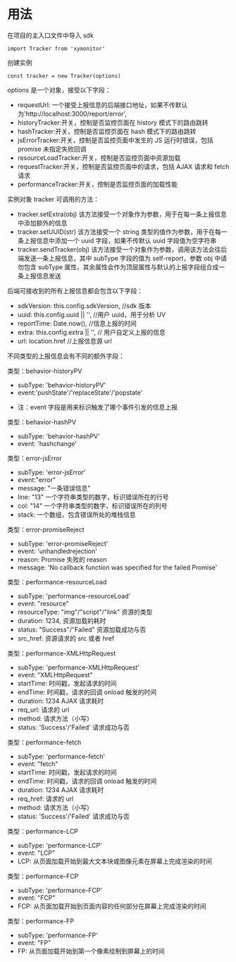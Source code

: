 # 用法

在项目的主入口文件中导入 sdk

`import Tracker from 'xymonitor'`

创建实例

`const tracker = new Tracker(options)`

options 是一个对象，接受以下字段：

- requestUrl<string>: 一个接受上报信息的后端接口地址，如果不传默认为'http://localhost:3000/report/error',
- historyTracker<boolean>:开关，控制是否监控页面在 history 模式下的路由跳转
- hashTracker<boolean>:开关，控制是否监控页面在 hash 模式下的路由跳转
- jsErrorTracker<boolean>:开关，控制是否监控页面中发生的 JS 运行时错误，包括 promise 未指定失败回调
- resourceLoadTracker<boolean>:开关，控制是否监控页面中资源加载
- requestTracker<boolean>:开关，控制是否监控页面中的请求，包括 AJAX 请求和 fetch 请求
- performanceTracker<boolean>:开关，控制是否监控页面的加载性能

实例对象 tracker 可调用的方法：

- tracker.setExtra(obj)
  该方法接受一个对象作为参数，用于在每一条上报信息中添加额外的信息
- tracker.setUUID(str)
  该方法接受一个 string 类型的值作为参数，用于在每一条上报信息中添加一个 uuid 字段，如果不传默认 uuid 字段值为空字符串
- tracker.sendTracker(obj)
  该方法接受一个对象作为参数，调用该方法会往后端发送一条上报信息，其中 subType 字段的值为 self-report，参数 obj 中请勿包含 subType 属性，其余属性会作为顶层属性与默认的上报字段组合成一条上报信息发送

后端可接收到的所有上报信息都会包含以下字段：

- sdkVersion: this.config.sdkVersion, //sdk 版本
- uuid: this.config.uuid || '', //用户 uuid，用于分析 UV
- reportTime: Date.now(), //信息上报的时间
- extra: this.config.extra || '', // 用户自定义上报的信息
- url: location.href //上报信息源 url

不同类型的上报信息会有不同的额外字段：

类型：behavior-historyPV

- subType: 'behavior-historyPV'
- event:'pushState'/'replaceState'/'popstate'

* 注：event 字段是用来标识触发了哪个事件引发的信息上报

类型：behavior-hashPV

- subType: 'behavior-hashPV'
- event: 'hashchange'

类型：error-jsError

- subType: 'error-jsError'
- event:"error"
- message: "一条错误信息"
- line: "13" 一个字符串类型的数字，标识错误所在的行号
- col: "14" 一个字符串类型的数字，标识错误所在的列号
- stack: 一个数组，包含错误所处的堆栈信息

类型：error-promiseReject

- subType: 'error-promiseReject'
- event: 'unhandledrejection'
- reason: Promise 失败的 reason
- message: 'No callback function was specified for the failed Promise'

类型：performance-resourceLoad

- subType: 'performance-resourceLoad'
- event: "resource"
- resourceType: "img"/"script"/"link" 资源的类型
- duration: 1234, 资源加载的耗时
- status: "Success"/"Failed" 资源加载成功与否
- src_href: 资源请求的 src 或者 href

类型：performance-XMLHttpRequest

- subType: 'performance-XMLHttpRequest'
- event: "XMLHttpRequest"
- startTime: 时间戳，发起请求的时间
- endTime: 时间戳，请求的回调 onload 触发的时间
- duration: 1234 AJAX 请求耗时
- req_url: 请求的 url
- method: 请求方法（小写）
- status: 'Success'/'Failed' 请求成功与否

类型：performance-fetch

- subType: 'performance-fetch'
- event: "fetch"
- startTime: 时间戳，发起请求的时间
- endTime: 时间戳，请求的回调 onload 触发的时间
- duration: 1234 AJAX 请求耗时
- req_href: 请求的 url
- method: 请求方法（小写）
- status: 'Success'/'Failed' 请求成功与否

类型：performance-LCP

- subType: 'performance-LCP'
- event: "LCP"
- LCP: 从页面加载开始到最大文本块或图像元素在屏幕上完成渲染的时间

类型：performance-FCP

- subType: 'performance-FCP'
- event: "FCP"
- FCP: 从页面加载开始到页面内容的任何部分在屏幕上完成渲染的时间

类型：performance-FP

- subType: 'performance-FP'
- event: "FP"
- FP: 从页面加载开始到第一个像素绘制到屏幕上的时间
